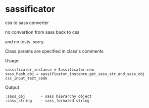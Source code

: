 sassificator
============

css to sass converter

no convertion from sass back to css

and no tests. sorry.

Class params are specified in class's comments

Usage:

	sassificator_instance = Sassificator.new
	sass_hash_obj = sassificator_instance.get_sass_str_and_sass_obj css_input_text_code

Output
	
	:sass_obj 		- sass hierarchy object
	:sass_string	- sass_formated string